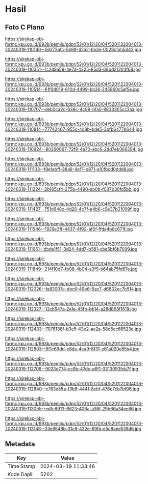 # Hasil

## Foto C Plano

https://sirekap-obj-formc.kpu.go.id/693b/pemilu/pdpr/52/01/12/20/04/5201122004013-20240319-110146--56273afc-5b99-42a2-bb3e-0028cfab5442.jpg

https://sirekap-obj-formc.kpu.go.id/693b/pemilu/pdpr/52/01/12/20/04/5201122004013-20240319-110351--1c2d9a59-4e7d-4225-85d3-68bd21204f68.jpg

https://sirekap-obj-formc.kpu.go.id/693b/pemilu/pdpr/52/01/12/20/04/5201122004013-20240319-110514--61f0d019-610d-4499-bb36-245960c5af5e.jpg

https://sirekap-obj-formc.kpu.go.id/693b/pemilu/pdpr/52/01/12/20/04/5201122004013-20240319-110707--deb0ca2c-638c-4c99-bfa0-8833305cc3aa.jpg

https://sirekap-obj-formc.kpu.go.id/693b/pemilu/pdpr/52/01/12/20/04/5201122004013-20240319-110814--77742467-955c-4c8b-bde5-3bfb6477b644.jpg

https://sirekap-obj-formc.kpu.go.id/693b/pemilu/pdpr/52/01/12/20/04/5201122004013-20240319-110924--80260067-72f9-4a70-abc6-2dd7eb066394.jpg

https://sirekap-obj-formc.kpu.go.id/693b/pemilu/pdpr/52/01/12/20/04/5201122004013-20240319-111103--f9e1ebff-38a9-4af7-b871-a10fbcd0ddd8.jpg

https://sirekap-obj-formc.kpu.go.id/693b/pemilu/pdpr/52/01/12/20/04/5201122004013-20240319-111224--2b185cf4-275b-4490-ab0b-f037b30fd5bb.jpg

https://sirekap-obj-formc.kpu.go.id/693b/pemilu/pdpr/52/01/12/20/04/5201122004013-20240319-111427--751d648c-4d28-4c7f-a4b6-c9e37b31099f.jpg

https://sirekap-obj-formc.kpu.go.id/693b/pemilu/pdpr/52/01/12/20/04/5201122004013-20240319-111546--1926e3ff-4437-4f92-af0f-ffda4b8c671f.jpg

https://sirekap-obj-formc.kpu.go.id/693b/pemilu/pdpr/52/01/12/20/04/5201122004013-20240319-111651--dbde1f51-3d24-4dd7-b581-cba5bf6b7009.jpg

https://sirekap-obj-formc.kpu.go.id/693b/pemilu/pdpr/52/01/12/20/04/5201122004013-20240319-111849--214f10d7-fb08-4b04-a3f9-b64ab75fd67e.jpg

https://sirekap-obj-formc.kpu.go.id/693b/pemilu/pdpr/52/01/12/20/04/5201122004013-20240319-112026--fa83007c-dbc6-49e6-9ac7-d6802ec7b514.jpg

https://sirekap-obj-formc.kpu.go.id/693b/pemilu/pdpr/52/01/12/20/04/5201122004013-20240319-112327--12cb547a-2a1e-45fb-bb14-a28d868f1619.jpg

https://sirekap-obj-formc.kpu.go.id/693b/pemilu/pdpr/52/01/12/20/04/5201122004013-20240319-112433--7076138f-b3e5-43e2-ae2a-58d5cc66523e.jpg

https://sirekap-obj-formc.kpu.go.id/693b/pemilu/pdpr/52/01/12/20/04/5201122004013-20240319-112603--9f1c69dd-e8da-4ca9-8f31-e61a020e85b4.jpg

https://sirekap-obj-formc.kpu.go.id/693b/pemilu/pdpr/52/01/12/20/04/5201122004013-20240319-112708--9023d774-cc9b-47dc-a6f1-0313093fcb7f.jpg

https://sirekap-obj-formc.kpu.go.id/693b/pemilu/pdpr/52/01/12/20/04/5201122004013-20240319-112840--c763e55a-f3b6-444f-8cbf-476c7cb7bf06.jpg

https://sirekap-obj-formc.kpu.go.id/693b/pemilu/pdpr/52/01/12/20/04/5201122004013-20240319-113055--ed1c6913-6623-406a-a36f-29b66a34ee86.jpg

https://sirekap-obj-formc.kpu.go.id/693b/pemilu/pdpr/52/01/12/20/04/5201122004013-20240319-113148--33e9548b-31c8-422e-89fb-e5c8aee538d6.jpg


## Metadata

| Key        | Value               |
| ---------- | ------------------- |
| Time Stamp | 2024-03-19 11:33:46 |
| Kode Dapil | 5202                |




